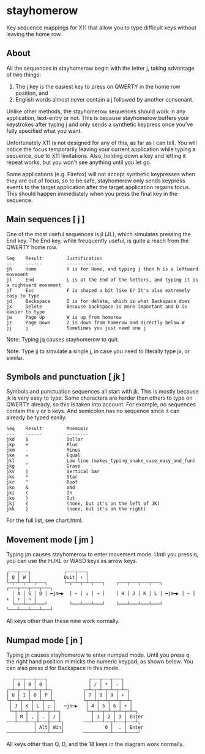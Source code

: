 stayhomerow
===========

Key sequence mappings for X11 that allow you to type difficult keys without leaving the home row.


About
-----

All the sequences in stayhomerow begin with the letter  j,  taking advantage of two things:

  1. The  j  key is the easiest key to press on QWERTY in the home row position, and
  2. English words almost never contain a  j  followed by another consonant.

Unlike other methods, the stayhomerow sequences should work in any application, text-entry or not.
This is because stayhomerow buffers your keystrokes after typing  j  and only sends a synthetic
keypress once you've fully specified what you want.

Unfortunately X11 is not designed for any of this, as far as I can tell. You will notice the focus
temporarily leaving your current application while typing a sequence, due to X11 limitations. Also,
holding down a key and letting it repeat works, but you won't see anything until you let go.

Some applications (e.g. Firefox) will not accept synthetic keypresses when they are out of focus,
so to be safe, stayhomerow only sends keypress events to the target application after the target
application regains focus. This should happen immediately when you press the final key in the
sequence.


Main sequences  [ j ]
---------------------

One of the most useful sequences is  jl  (JL),  which simulates pressing the End key. The End key,
while freuquently useful, is quite a reach from the QWERTY home row.

    Seq    Result         Justification
    ---    ------         -------------
    jh     Home           H is for Home, and typing j then h is a leftward movement
    jl     End            L is at the End of the letters, and typing it is a rightward movement
    jf     Esc            F is shaped a bit like E? It's also extremely easy to type
    jd     Backspace      D is for delete, which is what Backspace does
    jx     Delete         Because backspace is more important and D is easier to type
    jw     Page Up        W is up from homerow
    jz     Page Down      Z is down from homerow and directly below W
    jj     j              Sometimes you just need one j

Note: Typing  jq  causes stayhomerow to quit.

Note: Type  jj  to simulate a single j, in case you need to literally type  jx,  or similar.


Symbols and punctuation  [ jk ]
-------------------------------

Symbols and punctuation sequences all start with  jk. This is mostly because  jk  is very easy to
type. Some characters are harder than others to type on QWERTY already, so this is taken into
account. For example, no sequences contain the  y  or  b  keys. And semicolon has no sequence since
it can already be typed easily.

    Seq    Result         Mnemomic
    ---    ------         --------
    jkd    $              Dollar
    jkp    +              Plus
    jkm    -              Minus
    jke    =              Equal
    jkl    _              Low line (makes_typing_snake_case_easy_and_fun)
    jkg    `              Grave
    jkv    |              Vertical bar
    jks    *              Star
    jkr    ^              Roof
    jkn    &              aNd
    jki    (              In
    jko    )              Out
    jkj    {              (none, but it's on the left of JK)
    jkk    }              (none, but it's on the right)

For the full list, see chart.html.


Movement mode  [ jm ]
---------------------

Typing  jm  causes stayhomerow to enter movement mode. Until you press  q,  you can use the
HJKL or WASD keys as arrow keys.

    ┌───┬───┐            ┌───┬───┐
    │ Q │ W │            Quit│ ↑ │
    └─┬─┴─┬─┴─┬───┐      └─┬─┴─┬─┴─┬───┐    ┌───┬───┬───┬───┐       ┌───┬───┬───┬───┐
      │ A │ S │ D │ ━jm━▶  │ ← │ ↓ │ → │    │ H │ J │ K │ L │ ━jm━▶ │ ← │ ↓ │ ↑ │ → │
      └───┴───┴───┘        └───┴───┴───┘    └───┴───┴───┴───┘       └───┴───┴───┴───┘

All keys other than these nine work normally.


Numpad mode  [ jn ]
-------------------

Typing  jn  causes stayhomerow to enter numpad mode. Until you press  q,  the right hand
position mimicks the numeric keypad, as shown below.  You can also press  d  for Backspace
in this mode.

      ┌───┬───┬───┐               ┌───┬───┬───┐
      │ 8 │ 9 │ 0 │               │ / │ * │ - │
    ┌─┴─┬─┴─┬─┴─┬─┴─┐           ┌─┴─┬─┴─┬─┴─┬─┴─┐
    │ U │ I │ O │ P │           │ 7 │ 8 │ 9 │ + │
    └┬──┴┬──┴┬──┴┬──┴┐          └┬──┴┬──┴┬──┴┬──┴┐
     │ J │ K │ L │ ; │   ━jn━▶   │ 4 │ 5 │ 6 │ + │
     └─┬─┴─┬─┴─┬─┴─┬─┴─┐         └─┬─┴─┬─┴─┬─┴─┬─┴─┐
       │ M │ , │ . │ / │           │ 1 │ 2 │ 3 │ Enter
    ───┴───┴──┬┴───┼───┴┐       ───┴───┴──┬┴───┼───┴┐
              │ Alt│ Win│               0 │  . │ Enter
    ──────────┴────┴────┘       ──────────┴────┴────┘

All keys other than Q, D, and the 18 keys in the diagram work normally.
